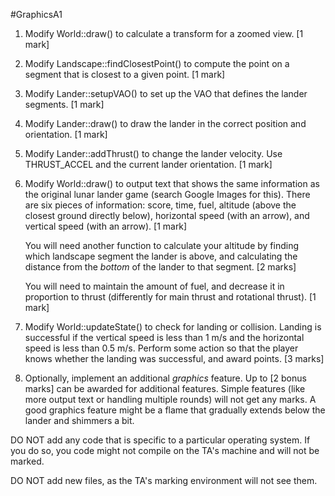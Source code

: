 #GraphicsA1

1. Modify World::draw() to calculate a transform for a zoomed view.
   [1 mark]

2. Modify Landscape::findClosestPoint() to compute the point on a segment
   that is closest to a given point. [1 mark]

3. Modify Lander::setupVAO() to set up the VAO that defines the lander
   segments. [1 mark]

4. Modify Lander::draw() to draw the lander in the correct position and
   orientation. [1 mark]

5. Modify Lander::addThrust() to change the lander velocity.  Use
   THRUST_ACCEL and the current lander orientation. [1 mark]

6. Modify World::draw() to output text that shows the same information as
   the original lunar lander game (search Google Images for this).  There
   are six pieces of information: score, time, fuel, altitude (above the
   closest ground directly below), horizontal speed (with an arrow), and
   vertical speed (with an arrow). [1 mark]

   You will need another function to calculate your altitude by finding
   which landscape segment the lander is above, and calculating the
   distance from the *bottom* of the lander to that segment. [2 marks]

   You will need to maintain the amount of fuel, and decrease it in
   proportion to thrust (differently for main thrust and rotational
   thrust). [1 mark]

7. Modify World::updateState() to check for landing or collision.
   Landing is successful if the vertical speed is less than 1 m/s and
   the horizontal speed is less than 0.5 m/s.  Perform some action so
   that the player knows whether the landing was successful, and award
   points.  [3 marks]

8. Optionally, implement an additional *graphics* feature.  Up to
   [2 bonus marks] can be awarded for additional features.  Simple
   features (like more output text or handling multiple rounds) will
   not get any marks.  A good graphics feature might be a flame that
   gradually extends below the lander and shimmers a bit.

DO NOT add any code that is specific to a particular operating system.
If you do so, you code might not compile on the TA's machine and will
not be marked.

DO NOT add new files, as the TA's marking environment will not see
them.
